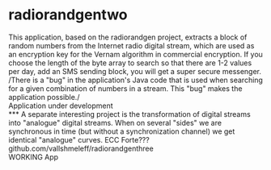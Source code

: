 # radiorandgentwo
This application, based on the radiorandgen project, extracts a block of random numbers from the Internet radio digital stream, which are used as an encryption key for the Vernam algorithm in commercial encryption.
If you choose the length of the byte array to search so that there are 1-2 values per day, add an SMS sending block, you will get a super secure messenger.<br>
/There is a "bug" in the application's Java code that is used when searching for a given combination of numbers in a stream. This "bug" makes the application possible./<br>
Application under development<br>
*** A separate interesting project is the transformation of digital streams into "analogue" digital streams. When on several "sides" we are synchronous in time (but without a synchronization channel) we get identical "analogue" curves. ECC Forte??? github.com/vallshmeleff/radiorandgenthree<br>
WORKING App
